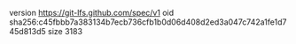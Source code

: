 version https://git-lfs.github.com/spec/v1
oid sha256:c45fbbb7a383134b7ecb736cfb1b0d06d408d2ed3a047c742a1fe1d745d813d5
size 3183
